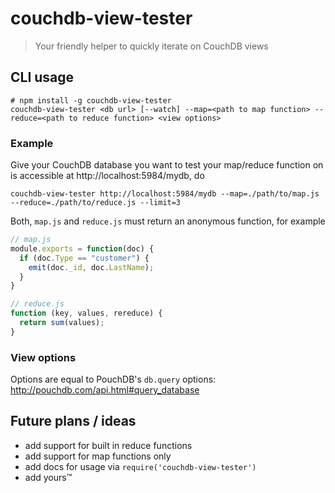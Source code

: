 # couchdb-view-tester

> Your friendly helper to quickly iterate on CouchDB views

## CLI usage

```
# npm install -g couchdb-view-tester
couchdb-view-tester <db url> [--watch] --map=<path to map function> --reduce=<path to reduce function> <view options>
```

### Example

Give your CouchDB database you want to test your map/reduce function on
is accessible at http://localhost:5984/mydb, do

```
couchdb-view-tester http://localhost:5984/mydb --map=./path/to/map.js --reduce=./path/to/reduce.js --limit=3
```

Both, `map.js` and `reduce.js` must return an anonymous function, for example

```js
// map.js
module.exports = function(doc) {
  if (doc.Type == "customer") {
    emit(doc._id, doc.LastName);
  }
}
```

```js
// reduce.js
function (key, values, rereduce) {
  return sum(values);
}
```

### View options

Options are equal to PouchDB's `db.query` options:
http://pouchdb.com/api.html#query_database

## Future plans / ideas

- add support for built in reduce functions
- add support for map functions only
- add docs for usage via `require('couchdb-view-tester')`
- add yours™
